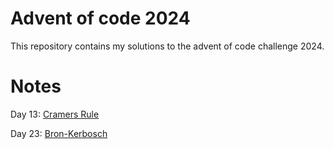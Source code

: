 # Advent of code 2024
This repository contains my solutions to the advent of code challenge 2024.

# Notes
Day 13: [Cramers Rule](https://en.wikipedia.org/wiki/Cramer%27s_rule)

Day 23: [Bron-Kerbosch](https://en.wikipedia.org/wiki/Bron%E2%80%93Kerbosch_algorithm)
